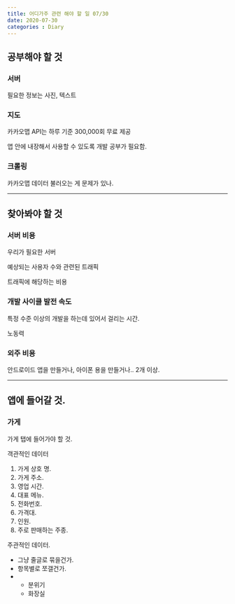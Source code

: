 ```yaml
---
title: 어디가주 관련 해야 할 일 07/30
date: 2020-07-30
categories : Diary
---
```


## 공부해야 할 것

### 서버

필요한 정보는 사진, 텍스트

### 지도

카카오맵 API는 하루 기준 300,000회 무료 제공

앱 안에 내장해서 사용할 수 있도록 개발 공부가 필요함.

### 크롤링

카카오맵 데이터 불러오는 게 문제가 있나.

---

## 찾아봐야 할 것

### 서버 비용

우리가 필요한 서버

예상되는 사용자 수와 관련된 트래픽

트래픽에 해당하는 비용

### 개발 사이클 발전 속도

특정 수준 이상의 개발을 하는데 있어서 걸리는 시간.

노동력

### 외주 비용

안드로이드 앱을 만들거나, 아이폰 용을 만들거나.. 2개 이상.

---

## 앱에 들어갈 것.

### 가게

가게 탭에 들어가야 할 것. 

객관적인 데이터

1. 가게 상호 명.
2. 가게 주소.
3. 영업 시간.
4. 대표 메뉴.
5. 전화번호.
6. 가격대.
7. 인원.
8. 주로 판매하는 주종.

주관적인 데이터.

+ 그냥 줄글로 묶을건가.
+ 항목별로 쪼갤건가. 
+ + 분위기
  + 화장실

